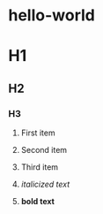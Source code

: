 # hello-world

# H1
## H2
### H3

1. First item
2. Second item
3. Third item

4. *italicized text*

5. 	**bold text**
